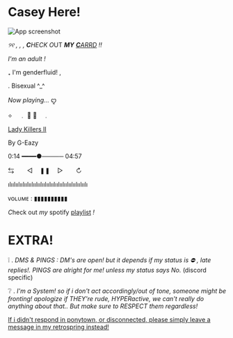 # Casey Here!

![App screenshot](https://64.media.tumblr.com/f024faf0d3ac448abd9968670d35eee1/3e44826761094ed6-94/s2048x3072/bc61fb75d9cb2814e81f1bbd4689624a69c7cea5.jpg)

*୨୧ , , ,*  ***C****HECK* *O*UT ***MY*** [***C****ARRD*](https://cag3dteddy-bear.carrd.co) *!!* 

*I'm an adult* *!*

₊   I'm genderfluid!  ,  

  .  Bisexual ^_^


*Now playing...*      ꨄ

 ⟡ㅤ  ﹒ 🍙 
🌸 ⠀﹒

[Lady Killers II](https://open.spotify.com/track/068AyhyvE67qMRsMXLqAnd)

By G-Eazy

0:14 ━━━━●───── 04:57

⇆ㅤ ㅤ◁ㅤ ❚❚ ㅤ▷ ㅤㅤ↻﻿
            
 ılıılıılıılıılıılıılıılıılıılıılıılıılıılıılıılıılıılı

ᴠᴏʟᴜᴍᴇ : ▮▮▮▮▮▮▮▮▮▮  

*C*heck out *my* spotify [playlist](https://open.spotify.com/playlist/7gVX24JvQZCiiRDbz4Fkp0) *!*

# EXTRA!
❕   . *DMS & PINGS : DM's are open! but it depends if my status is ⛔ , late replies!. PINGS are alright for me! unless my status says No.* (discord specific)

❔   . *I'm a System! so if i don't act accordingly/out of tone, someone might be fronting! apologize if THEY're rude, HYPERactive, we can't really do anything about that.. But make sure to RESPECT them regardless!*

[If i didn't respond in ponytown, or disconnected, please simply leave a message in my retrospring instead!](https://retrospring.net/@Aramaa)


